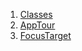 

1. [Classes](file-___home_harshil_Desktop_open-source_palisadoes_talawa_lib_models_app_tour/#classes)
2. [AppTour](file-___home_harshil_Desktop_open-source_palisadoes_talawa_lib_models_app_tour/AppTour-class.html)
3. [FocusTarget](file-___home_harshil_Desktop_open-source_palisadoes_talawa_lib_models_app_tour/FocusTarget-class.html)
